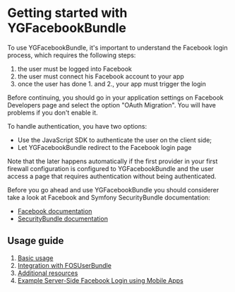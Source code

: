 Getting started with YGFacebookBundle
====================================


To use YGFacebookBundle, it's important to understand the Facebook login process, which requires the following steps:

1. the user must be logged into Facebook
2. the user must connect his Facebook account to your app
3. once the user has done 1. and 2., your app must trigger the login

Before continuing, you should go in your application settings on Facebook Developers page and select the option "OAuth Migration". You will have problems if you don't enable it.

To handle authentication, you have two options:

* Use the JavaScript SDK to authenticate the user on the client side;
* Let YGFacebookBundle redirect to the Facebook login page

Note that the later happens automatically if the first provider in your first
firewall configuration is configured to YGFacebookBundle and the user access
a page that requires authentication without being authenticated.

Before you go ahead and use YGFacebookBundle you should considerer take a look at Facebook and Symfony SecurityBundle documentation:

* [Facebook documentation](https://developers.facebook.com/docs/guides/web/)
* [SecurityBundle documentation](http://symfony.com/doc/current/book/security.html)



Usage guide
-----------

1. [Basic usage](1-basic-usage.md)
2. [Integration with FOSUserBundle](2-integration-with-fosuserbundle.md)
3. [Additional resources](3-another-resources.md)
4. [Example Server-Side Facebook Login using Mobile Apps](4-example-server-side-facebook-login-using-mobile-apps.md)

